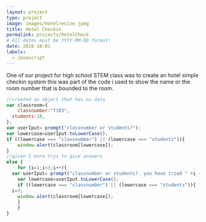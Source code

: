 ```yaml
---
layout: project
type: project
image: images/hotelresize.jpeg
title: Hotel Checkin
permalink: projects/hotelCheck
# All dates must be YYYY-MM-DD format!
date: 2018-10-01
labels:
  - Javascript
--- 
```

One of our project for high school STEM class was to create an hotel simple checkin system this was part of the code i used to show the name or the room number that is bounded to the room.
```js
//created an object that has no data
var classroom={
	classnumber:"f103",
  students:18,
};
var userIput= prompt("classnumber or students?");
var lowercase=userIput.toLowerCase();
if ((lowercase === "classnumber") || (lowercase === "students")){
	window.alert(classroom[lowercase]);
}
//given 3 more trys to give answers
else {
	for (i=1;i<3;i++){
  var userIput= prompt("classnumber or students?. you have tried " +i + "times");
	var lowercase=userIput.toLowerCase();
	if ((lowercase === "classnumber") || (lowercase === "students")){
  i=3;
	window.alert(classroom[lowercase]);
  	}
	}
}
```

